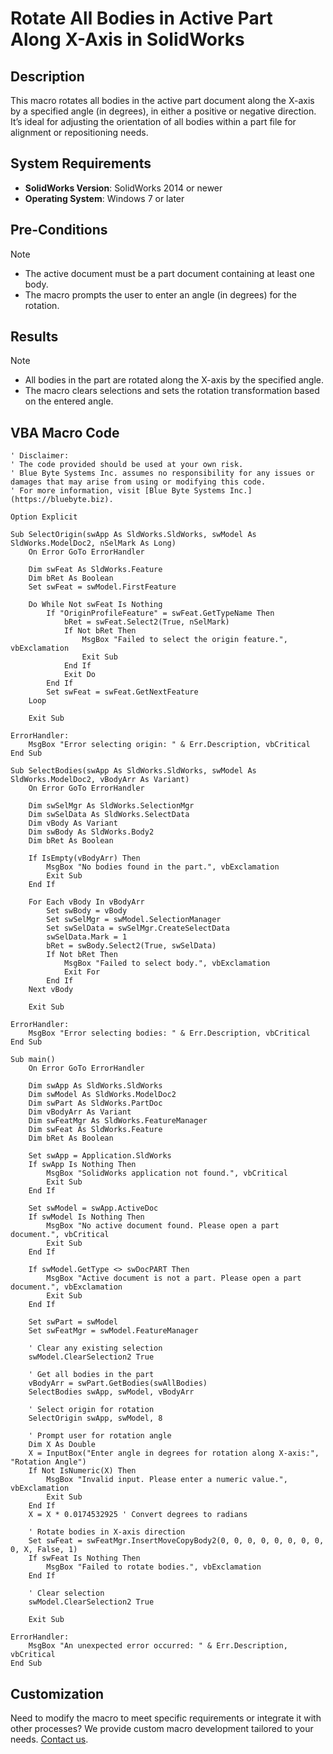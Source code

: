 # Rotate All Bodies in Active Part Along X-Axis in SolidWorks

## Description
This macro rotates all bodies in the active part document along the X-axis by a specified angle (in degrees), in either a positive or negative direction. It’s ideal for adjusting the orientation of all bodies within a part file for alignment or repositioning needs.

## System Requirements
- **SolidWorks Version**: SolidWorks 2014 or newer
- **Operating System**: Windows 7 or later

## Pre-Conditions
> [!NOTE]
> - The active document must be a part document containing at least one body.
> - The macro prompts the user to enter an angle (in degrees) for the rotation.

## Results
> [!NOTE]
> - All bodies in the part are rotated along the X-axis by the specified angle.
> - The macro clears selections and sets the rotation transformation based on the entered angle.

## VBA Macro Code

```vbnet
' Disclaimer:
' The code provided should be used at your own risk.  
' Blue Byte Systems Inc. assumes no responsibility for any issues or damages that may arise from using or modifying this code.  
' For more information, visit [Blue Byte Systems Inc.](https://bluebyte.biz).

Option Explicit

Sub SelectOrigin(swApp As SldWorks.SldWorks, swModel As SldWorks.ModelDoc2, nSelMark As Long)
    On Error GoTo ErrorHandler

    Dim swFeat As SldWorks.Feature
    Dim bRet As Boolean
    Set swFeat = swModel.FirstFeature

    Do While Not swFeat Is Nothing
        If "OriginProfileFeature" = swFeat.GetTypeName Then
            bRet = swFeat.Select2(True, nSelMark)
            If Not bRet Then
                MsgBox "Failed to select the origin feature.", vbExclamation
                Exit Sub
            End If
            Exit Do
        End If
        Set swFeat = swFeat.GetNextFeature
    Loop

    Exit Sub

ErrorHandler:
    MsgBox "Error selecting origin: " & Err.Description, vbCritical
End Sub

Sub SelectBodies(swApp As SldWorks.SldWorks, swModel As SldWorks.ModelDoc2, vBodyArr As Variant)
    On Error GoTo ErrorHandler

    Dim swSelMgr As SldWorks.SelectionMgr
    Dim swSelData As SldWorks.SelectData
    Dim vBody As Variant
    Dim swBody As SldWorks.Body2
    Dim bRet As Boolean

    If IsEmpty(vBodyArr) Then
        MsgBox "No bodies found in the part.", vbExclamation
        Exit Sub
    End If

    For Each vBody In vBodyArr
        Set swBody = vBody
        Set swSelMgr = swModel.SelectionManager
        Set swSelData = swSelMgr.CreateSelectData
        swSelData.Mark = 1
        bRet = swBody.Select2(True, swSelData)
        If Not bRet Then
            MsgBox "Failed to select body.", vbExclamation
            Exit For
        End If
    Next vBody

    Exit Sub

ErrorHandler:
    MsgBox "Error selecting bodies: " & Err.Description, vbCritical
End Sub

Sub main()
    On Error GoTo ErrorHandler

    Dim swApp As SldWorks.SldWorks
    Dim swModel As SldWorks.ModelDoc2
    Dim swPart As SldWorks.PartDoc
    Dim vBodyArr As Variant
    Dim swFeatMgr As SldWorks.FeatureManager
    Dim swFeat As SldWorks.Feature
    Dim bRet As Boolean

    Set swApp = Application.SldWorks
    If swApp Is Nothing Then
        MsgBox "SolidWorks application not found.", vbCritical
        Exit Sub
    End If

    Set swModel = swApp.ActiveDoc
    If swModel Is Nothing Then
        MsgBox "No active document found. Please open a part document.", vbCritical
        Exit Sub
    End If

    If swModel.GetType <> swDocPART Then
        MsgBox "Active document is not a part. Please open a part document.", vbExclamation
        Exit Sub
    End If

    Set swPart = swModel
    Set swFeatMgr = swModel.FeatureManager

    ' Clear any existing selection
    swModel.ClearSelection2 True

    ' Get all bodies in the part
    vBodyArr = swPart.GetBodies(swAllBodies)
    SelectBodies swApp, swModel, vBodyArr

    ' Select origin for rotation
    SelectOrigin swApp, swModel, 8

    ' Prompt user for rotation angle
    Dim X As Double
    X = InputBox("Enter angle in degrees for rotation along X-axis:", "Rotation Angle")
    If Not IsNumeric(X) Then
        MsgBox "Invalid input. Please enter a numeric value.", vbExclamation
        Exit Sub
    End If
    X = X * 0.0174532925 ' Convert degrees to radians

    ' Rotate bodies in X-axis direction
    Set swFeat = swFeatMgr.InsertMoveCopyBody2(0, 0, 0, 0, 0, 0, 0, 0, 0, X, False, 1)
    If swFeat Is Nothing Then
        MsgBox "Failed to rotate bodies.", vbExclamation
    End If

    ' Clear selection
    swModel.ClearSelection2 True

    Exit Sub

ErrorHandler:
    MsgBox "An unexpected error occurred: " & Err.Description, vbCritical
End Sub

```

## Customization
Need to modify the macro to meet specific requirements or integrate it with other processes? We provide custom macro development tailored to your needs. [Contact us](https://bluebyte.biz/contact).